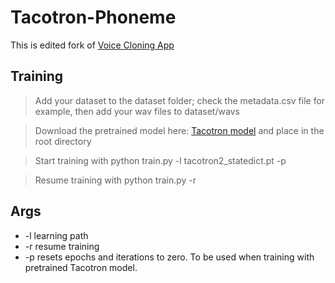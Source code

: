 # Tacotron-Phoneme

This is edited fork of [Voice Cloning App](https://github.com/BenAAndrew/Voice-Cloning-App)

## Training
> Add your dataset to the dataset folder; check the metadata.csv file for example, then add your wav files to dataset/wavs

> Download the pretrained model here: [Tacotron model](https://drive.google.com/file/d/1c5ZTuT7J08wLUoVZ2KkUs_VdZuJ86ZqA/view?usp=sharing) and place in the root directory

> Start training with python train.py -l tacotron2_statedict.pt -p

> Resume training with python train.py -r

## Args
* -l learning path
* -r resume training
* -p resets epochs and iterations to zero. To be used when training with pretrained Tacotron model.
